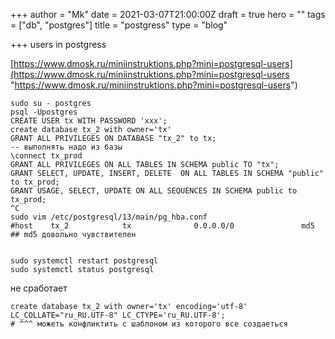+++
author = "Mk"
date = 2021-03-07T21:00:00Z
draft = true
hero = ""
tags = ["db", "postgres"]
title = "postgress"
type = "blog"

+++
users in postgress

[https://www.dmosk.ru/miniinstruktions.php?mini=postgresql-users](https://www.dmosk.ru/miniinstruktions.php?mini=postgresql-users "https://www.dmosk.ru/miniinstruktions.php?mini=postgresql-users")

    sudo su - postgres
    psql -Upostgres
    CREATE USER tx WITH PASSWORD 'xxx';
    create database tx_2 with owner='tx'
    GRANT ALL PRIVILEGES ON DATABASE "tx_2" to tx;
    -- выполнять надо из базы
    \connect tx_prod
    GRANT ALL PRIVILEGES ON ALL TABLES IN SCHEMA public TO "tx";
    GRANT SELECT, UPDATE, INSERT, DELETE  ON ALL TABLES IN SCHEMA "public" to tx_prod;
    GRANT USAGE, SELECT, UPDATE ON ALL SEQUENCES IN SCHEMA public to tx_prod;
    ^C
    sudo vim /etc/postgresql/13/main/pg_hba.conf
    #host    tx_2            tx              0.0.0.0/0               md5
    ## md5 довольно чувствителен
    
    
    sudo systemctl restart postgresql
    sudo systemctl status postgresql

не сработает

    create database tx_2 with owner='tx' encoding='utf-8' LC_COLLATE="ru_RU.UTF-8" LC_CTYPE='ru_RU.UTF-8';
    # ^^^ можеть конфликтить с шаблоном из которого все создаеться